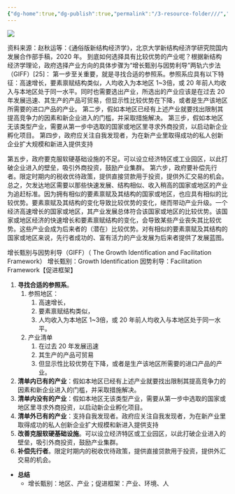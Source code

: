 ```yaml
---
{"dg-home":true,"dg-publish":true,"permalink":"/3-resource-folder///","tags":"gardenEntry","dgPassFrontmatter":true}
---
```


![](https://www.190904.xyz:11111/images/2022/05/16/20220516095237.png)

资料来源：赵秋运等：《通俗版新结构经济学》，北京大学新结构经济学研究院国内发展合作部手稿，2020 年。
到底如何选择具有比较优势的产业呢？根据新结构经济学理论，政府选择产业方向的具体步骤为“增长甄别与因势利导”两轨六步法（GIFF）[25]：
第一步至关重要，就是寻找合适的参照系。参照系应具有以下特征：高速增长，要素禀赋结构类似，人均收入为本地区 1~3倍，或 20 年前人均收入与本地区处于同一水平。同时也需要选出产业，所选出的产业应该是在过去 20 年发展迅速、其生产的产品可贸易，但显示性比较优势在下降，或者是生产该地区所需要的进口产品的产业。
第二步，假如本地区已经有上述产业就要找出限制其提高竞争力的因素和新企业进入的门槛，并采取措施解决。
第三步，假如本地区无该类型产业，需要从第一步中选取的国家或地区里寻求外商投资，以启动新企业孵化项目。
第四步，政府应关注自我发现者，为在新产业里取得成功的私人创新企业扩大规模和新进入提供支持

第五步，政府要克服软硬基础设施的不足。可以设立经济特区或工业园区，以此打破企业进入的壁垒，吸引外商投资，鼓励产业集群。
第六步，政府要补偿先行者。限定时期内的税收优待政策，提供直接贷款用于投资，提供外汇交易的机会。
总之，欠发达地区需要以那些快速发展、结构相似、收入稍高的国家或地区的产业为追赶标准。因为拥有相似的要素禀赋及其结构的国家或地区，也应具有相似的比较优势。要素禀赋及其结构的变化导致比较优势的变化，继而带动产业升级。一个经济高速增长的国家或地区，其产业发展总体符合该国家或地区的比较优势。该国家或地区经济的快速增长和要素禀赋结构的变化，会导致某些产业丧失其比较优势。这些产业会成为后来者的（潜在）比较优势。对有相似的要素禀赋及其结构的国家或地区来说，先行者成功的、富有活力的产业发展为后来者提供了发展蓝图。

增长甄别与因势利导（GIFF）（ The Growth Identification and Facilitation Framework）
增长甄别：Growth Identification 
因势利导：Facilitation Framework【促进框架】
1. **寻找合适的参照系**。
	1. 参照地区：
		1. 高速增长，
		2. 要素禀赋结构类似，
		3. 人均收入为本地区 1~3倍，或 20 年前人均收入与本地区处于同一水平。
	2. 产业清单
		1. 在过去 20 年发展迅速
		2. 其生产的产品可贸易
		3. 但显示性比较优势在下降，或者是生产该地区所需要的进口产品的产业。
2. **清单内已有的产业**：假如本地区已经有上述产业就要找出限制其提高竞争力的因素和新企业进入的门槛，并采取措施解决。
3. **清单内没有的产业**：假如本地区无该类型产业，需要从第一步中选取的国家或地区里寻求外商投资，以启动新企业孵化项目。
4. **清单外已有的产业**：支持自我发现者。政府应关注自我发现者，为在新产业里取得成功的私人创新企业扩大规模和新进入提供支持
5. **改善克服软硬基础设施**。可以设立经济特区或工业园区，以此打破企业进入的壁垒，吸引外商投资，鼓励产业集群。
6. **补偿先行者**。限定时期内的税收优待政策，提供直接贷款用于投资，提供外汇交易的机会。
- **总结**
	- 增长甄别：地区、产业；促进框架：产业、环境、人